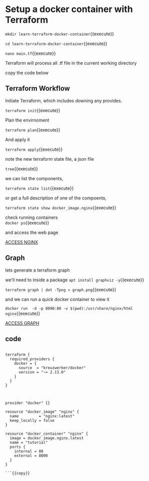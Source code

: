 # Setup a docker container with Terraform


`mkdir learn-terraform-docker-container`{{execute}}    

`cd learn-terraform-docker-container`{{execute}}   

`nano main.tf`{{execute}}   

Terraform will process all .tf file in the current working directory 

copy the code below

## Terraform Workflow


Initiate Terraform, which includes downing any provides.

`terraform init`{{execute}}  

Plan the envirnoment

`terraform plan`{{execute}} 

And apply it

`terraform apply`{{execute}}    

note the new terraform state file, a json file

`tree`{{execute}}

we can list the components,

`terraform state list`{{execute}}

or get a full description of one of the compoents,

`terraform state show docker_image.nginx`{{execute}}

check running containers      
`docker ps`{{execute}}   

and access  the web page

[ACCESS NGINX]({{TRAFFIC_HOST1_8000}})


## Graph

lets generate a terraform graph

we'll need to inside a package `apt install graphviz -y`{{execute}}

`terraform graph | dot -Tpng > graph.png`{{execute}}

and we can run a quick docker container to view it

`docker run  -d -p 8090:80 -v $(pwd):/usr/share/nginx/html nginx`{{execute}}


[ACCESS GRAPH]({{TRAFFIC_HOST1_8090}}/graph.png)

## code

```

terraform {
  required_providers {
    docker = {
      source  = "kreuzwerker/docker"
      version = "~> 2.13.0"
    }
  }
}



provider "docker" {}

resource "docker_image" "nginx" {
  name         = "nginx:latest"
  keep_locally = false
}

resource "docker_container" "nginx" {
  image = docker_image.nginx.latest
  name = "tutorial"
  ports {
    internal = 80
    external = 8000
  }
}

```{{copy}}



